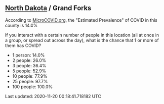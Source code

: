 
## [North Dakota](/united-states/north-dakota) / Grand Forks

According to [MicroCOVID.org](http://microcovid.org),
the "Estimated Prevalence" of COVID in this county is 14.0%

If you interact with a certain number of people in this location
(all at once in a group, or spread out across the day), what is the chance that
1 or more of them has COVID?

- 1 person: 14.0%
- 2 people: 26.0%
- 3 people: 36.4%
- 5 people: 52.9%
- 10 people: 77.9%
- 25 people: 97.7%
- 100 people: 100.0%

Last updated: 2020-11-20 00:18:41.718182 UTC
